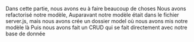 Dans cette partie, nous avons eu à faire beaucoup de choses
Nous avons refactorisé notre modèle,
Auparavant notre modèle était dans le fichier server.js, mais nous avons crée un dossier model où nous avons mis notre modèle là
Puis nous avons fait un CRUD qui se fait directement avec notre base de donnée

